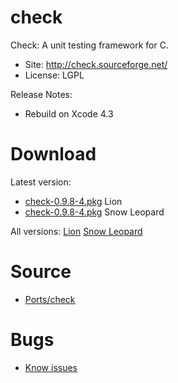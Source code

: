 

# check #

Check: A unit testing framework for C.

  * Site: http://check.sourceforge.net/
  * License: LGPL

Release Notes:
  * Rebuild on Xcode 4.3


# Download #

Latest version:
  * [check-0.9.8-4.pkg](http://code.google.com/p/rudix/downloads/detail?name=check-0.9.8-4.pkg) Lion
  * [check-0.9.8-4.pkg](http://code.google.com/p/rudix-snowleopard/downloads/detail?name=check-0.9.8-4.pkg) Snow Leopard

All versions: [Lion](http://code.google.com/p/rudix/downloads/list?q=check) [Snow Leopard](http://code.google.com/p/rudix-snowleopard/downloads/list?q=check)

# Source #
  * [Ports/check](http://code.google.com/p/rudix/source/browse/Ports/check)

# Bugs #
  * [Know issues](http://code.google.com/p/rudix/issues/list?q=check)
